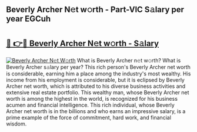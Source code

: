 ## Beverly Archer N𝚎t w𝚘rth - Part-VlC S𝚊lary per year EGCuh

# <h2><a href="http://gc56yv6.nevu.top/?p=Beverly+Archer">🔗 👉🔴 Beverly Archer N𝚎t w𝚘rth - S𝚊lary</a></h2>

[![Beverly Archer N𝚎t W𝚘rth](https://i.imgur.com/Oavwk0R.jpeg)](http://gc56yv6.nevu.top/?p=Beverly+Archer)
What is Beverly Archer n𝚎t w𝚘rth? What is Beverly Archer s𝚊lary per year?
This rich person's Beverly Archer net worth is considerable, earning him a place among the industry's most wealthy. His income from his employment is considerable, but it is eclipsed by Beverly Archer net worth, which is attributed to his diverse business activities and extensive real estate portfolio. This wealthy man, whose Beverly Archer net worth is among the highest in the world, is recognized for his business acumen and financial intelligence. This rich individual, whose Beverly Archer net worth is in the billions and who earns an impressive salary, is a prime example of the force of commitment, hard work, and financial wisdom.
